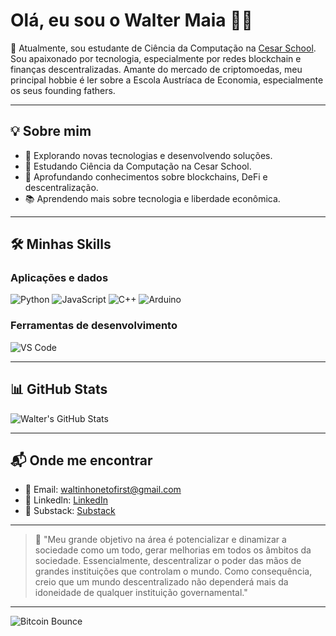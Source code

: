 # Olá, eu sou o Walter Maia 👋🏻

📌 Atualmente, sou estudante de Ciência da Computação na [Cesar School](https://www.cesar.school/). Sou apaixonado por tecnologia, especialmente por redes blockchain e finanças descentralizadas. Amante do mercado de criptomoedas, meu principal hobbie é ler sobre a Escola Austríaca de Economia, especialmente os seus founding fathers.

---

## 💡 Sobre mim

* 🚀 Explorando novas tecnologias e desenvolvendo soluções.
* 📖 Estudando Ciência da Computação na Cesar School.
* 🧠 Aprofundando conhecimentos sobre blockchains, DeFi e descentralização.
* 📚 Aprendendo mais sobre tecnologia e liberdade econômica.

---

## 🛠️ Minhas Skills

### Aplicações e dados

![Python](https://img.shields.io/badge/-Python-05122A?style=flat\&logo=python)
![JavaScript](https://img.shields.io/badge/-JavaScript-05122A?style=flat\&logo=javascript)
![C++](https://img.shields.io/badge/-C++-05122A?style=flat\&logo=c%2B%2B)
![Arduino](https://img.shields.io/badge/-Arduino-05122A?style=flat\&logo=arduino)

### Ferramentas de desenvolvimento

![VS Code](https://img.shields.io/badge/-Visual%20Studio%20Code-05122A?style=flat\&logo=visual-studio-code)

---

## 📊 GitHub Stats

![Walter's GitHub Stats](https://github-readme-stats.vercel.app/api?username=waltermaia\&show_icons=true\&theme=radical)

---

## 📬 Onde me encontrar

* 📧 Email: [waltinhonetofirst@gmail.com](mailto:waltinhonetofirst@gmail.com)
* 💼 Linkedln: [LinkedIn](https://www.linkedin.com/in/walter-maia-1287a1238/)
* 🧠 Substack: [Substack](https://substack.com/@entusiastacriptogmailcom?r=5sqtxu&utm_medium=ios&utm_source=profile)


---

> 🦾 "Meu grande objetivo na área é potencializar e dinamizar a sociedade como um todo, gerar melhorias em todos os âmbitos da sociedade. Essencialmente, descentralizar o poder das mãos de grandes instituições que controlam o mundo. Como consequência, creio que um mundo descentralizado não dependerá mais da idoneidade de qualquer instituição governamental."

---

![Bitcoin Bounce](https://media3.giphy.com/media/v1.Y2lkPTc5MGI3NjExdGFteTFma3d0MXU4ZGNtbHkxZW5rYnkxdWhmam84OHI5cHl4ZHhhaSZlcD12MV9pbnRlcm5hbF9naWZfYnlfaWQmY3Q9Zw/trN9ht5RlE3Dcwavg2/giphy.gif)

